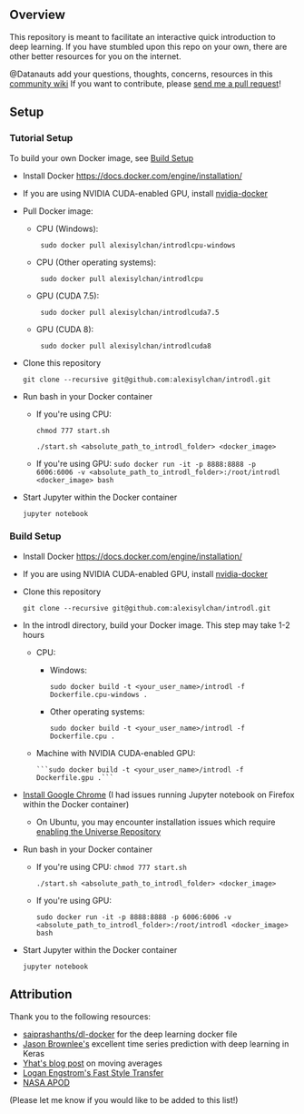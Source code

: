 ## Overview
This repository is meant to facilitate an interactive quick introduction to deep learning.
If you have stumbled upon this repo on your own, there are other better resources for you on the internet.

@Datanauts add your questions, thoughts, concerns, resources in this [community wiki](https://github.com/alexisylchan/introdl/wiki)
If you want to contribute, please [send me a pull request](https://yangsu.github.io/pull-request-tutorial/)!

## Setup
### Tutorial Setup 
To build your own Docker image, see [Build Setup](#build-setup)

- Install Docker https://docs.docker.com/engine/installation/ 
- If you are using NVIDIA CUDA-enabled GPU, install [nvidia-docker](https://github.com/NVIDIA/nvidia-docker)
- Pull Docker image:
    - CPU (Windows):
    
        ``` sudo docker pull alexisylchan/introdlcpu-windows```   
    - CPU (Other operating systems):
    
        ``` sudo docker pull alexisylchan/introdlcpu```
    - GPU (CUDA 7.5):
    
        ``` sudo docker pull alexisylchan/introdlcuda7.5```
    - GPU (CUDA 8):
    
        ``` sudo docker pull alexisylchan/introdlcuda8```
    
- Clone this repository 

    ```git clone --recursive git@github.com:alexisylchan/introdl.git```
    
- Run bash in your Docker container

    - If you're using CPU:
    
      ```chmod 777 start.sh```

      ```./start.sh <absolute_path_to_introdl_folder> <docker_image>```
  
    - If you're using GPU:
        ```sudo docker run -it -p 8888:8888 -p 6006:6006 -v <absolute_path_to_introdl_folder>:/root/introdl <docker_image> bash```

- Start Jupyter within the Docker container

  ```jupyter notebook```
 
<a id="build-setup"></a>
### Build Setup 
- Install Docker https://docs.docker.com/engine/installation/ 
- If you are using NVIDIA CUDA-enabled GPU, install [nvidia-docker](https://github.com/NVIDIA/nvidia-docker)
- Clone this repository 

    ```git clone --recursive git@github.com:alexisylchan/introdl.git```

- In the introdl directory, build your Docker image. This step may take 1-2 hours
  - CPU:    
    - Windows:    
    
        ```sudo docker build -t <your_user_name>/introdl -f Dockerfile.cpu-windows .```    
    
    - Other operating systems: 
    
        ```sudo docker build -t <your_user_name>/introdl -f Dockerfile.cpu .```    
    
  - Machine with NVIDIA CUDA-enabled GPU:
  
        ```sudo docker build -t <your_user_name>/introdl -f Dockerfile.gpu .```    
    
- [Install Google Chrome](https://www.google.com/chrome/browser/desktop/index.html) (I had issues running Jupyter notebook on Firefox within the Docker container)
  - On Ubuntu, you may encounter installation issues which require [enabling the Universe Repository](http://askubuntu.com/questions/148638/how-do-i-enable-the-universe-repository)
- Run bash in your Docker container
    - If you're using CPU:
      ```chmod 777 start.sh```

      ```./start.sh <absolute_path_to_introdl_folder> <docker_image>```
  
    - If you're using GPU:
        
        ```sudo docker run -it -p 8888:8888 -p 6006:6006 -v <absolute_path_to_introdl_folder>:/root/introdl <docker_image> bash```
        
- Start Jupyter within the Docker container

  ```jupyter notebook```

## Attribution
Thank you to the following resources:
- [saiprashanths/dl-docker](https://github.com/saiprashanths/dl-docker) for the deep learning docker file
- [Jason Brownlee's](http://machinelearningmastery.com/time-series-prediction-with-deep-learning-in-python-with-keras/) excellent time series prediction with deep learning in Keras
- [Yhat's blog post](http://blog.yhat.com/posts/stock-data-python.html) on moving averages
- [Logan Engstrom's Fast Style Transfer](https://github.com/lengstrom/fast-style-transfer)
- [NASA APOD](http://apod.nasa.gov/) 

(Please let me know if you would like to be added to this list!)

